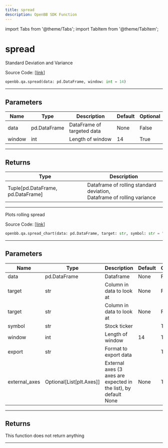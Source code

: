 ```yaml
---
title: spread
description: OpenBB SDK Function
---
```


import Tabs from '@theme/Tabs';
import TabItem from '@theme/TabItem';

# spread

<Tabs>
<TabItem value="model" label="Model" default>

Standard Deviation and Variance

Source Code: [[link](https://github.com/OpenBB-finance/OpenBBTerminal/tree/main/openbb_terminal/common/quantitative_analysis/rolling_model.py#L41)]

```python
openbb.qa.spread(data: pd.DataFrame, window: int = 14)
```

---

## Parameters

| Name | Type | Description | Default | Optional |
| ---- | ---- | ----------- | ------- | -------- |
| data | pd.DataFrame | DataFrame of targeted data | None | False |
| window | int | Length of window | 14 | True |


---

## Returns

| Type | Description |
| ---- | ----------- |
| Tuple[pd.DataFrame, pd.DataFrame] | Dataframe of rolling standard deviation,<br/>Dataframe of rolling variance |
---



</TabItem>
<TabItem value="view" label="Chart">

Plots rolling spread

Source Code: [[link](https://github.com/OpenBB-finance/OpenBBTerminal/tree/main/openbb_terminal/common/quantitative_analysis/rolling_view.py#L135)]

```python
openbb.qa.spread_chart(data: pd.DataFrame, target: str, symbol: str = "", window: int = 14, export: str = "", external_axes: Optional[List[matplotlib.axes._axes.Axes]] = None)
```

---

## Parameters

| Name | Type | Description | Default | Optional |
| ---- | ---- | ----------- | ------- | -------- |
| data | pd.DataFrame | Dataframe | None | False |
| target | str | Column in data to look at | None | False |
| target | str | Column in data to look at | None | False |
| symbol | str | Stock ticker |  | True |
| window | int | Length of window | 14 | True |
| export | str | Format to export data |  | True |
| external_axes | Optional[List[plt.Axes]] | External axes (3 axes are expected in the list), by default None | None | True |


---

## Returns

This function does not return anything

---



</TabItem>
</Tabs>